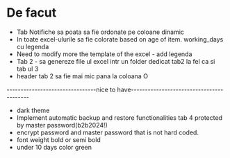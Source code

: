 # De facut
- Tab Notifiche sa poata sa fie ordonate pe coloane dinamic 
- In toate excel-ulurile sa fie colorate based on age of item. working_days cu legenda 
- Need to modify more the template of the excel - add legenda 
- Tab 2 - sa genereze file ul excel intr un folder dedicat tab2 la fel ca si tab ul 3 
- header tab 2 sa fie mai mic pana la coloana O

--------------------------------nice to have-----------------------------------------
- dark theme 
- Implement automatic backup and restore functionalities tab 4 protected by master password(b2b2024!)
- encrypt password and master password that is not hard coded. 
- font weight bold or semi bold 
- under 10 days color green 


